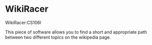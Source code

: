 # WikiRacer
WikiRacer:CS106l

This piece of software allows you to find a short and appropriate path between two different topics on the wikipedia page.
